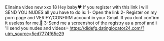  Elinaina video new xxx 18
Hey baby❤ If you register with this link i will SEND YOU NUDES all you have to do is:
1- Open the link 
2- Register on my porn page and VERIFY/CONFIRM account in your Gmail. If you dont confirm it useless for me.🥺
3-Send me a screenshot of the registry as a proof and i 'll send you nudes and videos💦
https://didefg.datinglocator24.com/?utm_source=5ed7774f65e29

